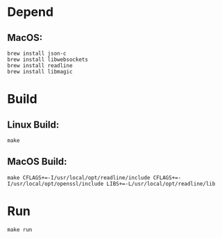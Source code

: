 # Depend

## MacOS:

```
brew install json-c
brew install libwebsockets
brew install readline
brew install libmagic
```

# Build

## Linux Build:

```
make
```

## MacOS Build:

```
make CFLAGS+=-I/usr/local/opt/readline/include CFLAGS+=-I/usr/local/opt/openssl/include LIBS+=-L/usr/local/opt/readline/lib
```

# Run

```
make run
```